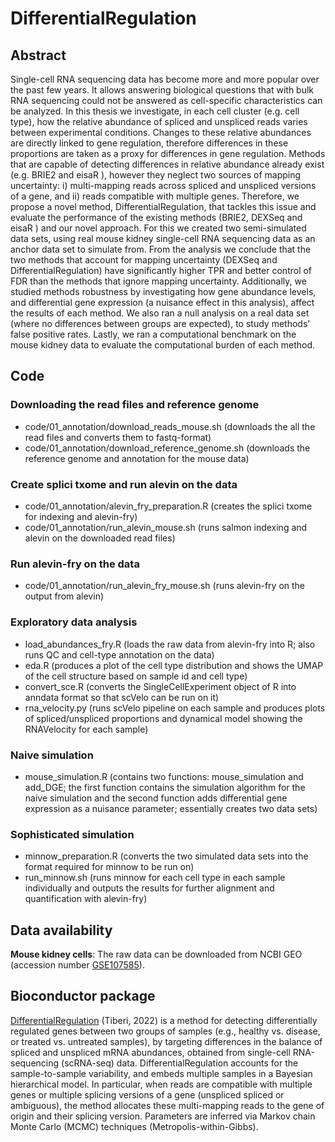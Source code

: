 # DifferentialRegulation

## Abstract
Single-cell RNA sequencing data has become more and more popular over the past few years. It allows answering biological questions that with bulk RNA sequencing could not be answered as cell-specific characteristics can be analyzed. In this thesis we investigate, in each cell cluster (e.g. cell type), how the relative abundance of spliced and unspliced reads varies between experimental conditions. Changes to these relative abundances are directly linked to gene regulation, therefore differences in these proportions are taken as a proxy for differences in gene regulation. Methods that are capable of detecting differences in relative abundance already exist (e.g. BRIE2 and eisaR ), however they neglect two sources of mapping uncertainty: i) multi-mapping reads across spliced and unspliced versions of a gene, and ii) reads compatible with multiple genes. Therefore, we propose a novel method, DifferentialRegulation, that tackles this issue and evaluate the performance of the existing methods (BRIE2, DEXSeq and eisaR ) and our novel approach.
For this we created two semi-simulated data sets, using real mouse kidney single-cell RNA sequencing data as an anchor data set to simulate from. From the analysis we conclude that the two methods that account for mapping uncertainty (DEXSeq and DifferentialRegulation) have significantly higher TPR and better control of FDR than the methods that ignore mapping uncertainty. Additionally, we studied methods robustness by investigating how gene abundance
levels, and differential gene expression (a nuisance effect in this analysis), affect the results of each method. We also ran a null analysis on a real data set (where no differences between groups are expected), to study methods' false positive rates. Lastly, we ran a computational benchmark on the mouse kidney data to evaluate the computational burden of each method.

## Code

### Downloading the read files and reference genome

-   code/01_annotation/download_reads_mouse.sh (downloads the all the read files and converts them to fastq-format)
-   code/01_annotation/download_reference_genome.sh (downloads the reference genome and annotation for the mouse data)

### Create splici txome and run alevin on the data

-   code/01_annotation/alevin_fry_preparation.R (creates the splici txome for indexing and alevin-fry)
-   code/01_annotation/run_alevin_mouse.sh (runs salmon indexing and alevin on the downloaded read files)

### Run alevin-fry on the data

-   code/01_annotation/run_alevin_fry_mouse.sh (runs alevin-fry on the output from alevin)

### Exploratory data analysis

- load_abundances_fry.R (loads the raw data from alevin-fry into R; also runs QC and cell-type annotation on the data)
- eda.R (produces a plot of the cell type distribution and shows the UMAP of the cell structure based on sample id and cell type)
- convert_sce.R (converts the SingleCellExperiment object of R into anndata format so that scVelo can be run on it)
- rna_velocity.py (runs scVelo pipeline on each sample and produces plots of spliced/unspliced proportions and dynamical model showing the RNAVelocity for each sample)

### Naive simulation
- mouse_simulation.R (contains two functions: mouse_simulation and add_DGE; the first function contains the simulation algorithm for the naive simulation and the second function adds differential gene expression as a nuisance parameter; essentially creates two data sets)

### Sophisticated simulation
- minnow_preparation.R (converts the two simulated data sets into the format required for minnow to be run on)
- run_minnow.sh (runs minnow for each cell type in each sample individually and outputs the results for further alignment and quantification with alevin-fry)

## Data availability

**Mouse kidney cells**: The raw data can be downloaded from NCBI GEO (accession number [GSE107585](https://www.ncbi.nlm.nih.gov/geo/query/acc.cgi?acc=GSE107585)).

## Bioconductor package

[DifferentialRegulation](https://bioconductor.org/packages/release/bioc/html/DifferentialRegulation.html) (Tiberi, 2022) is a method for detecting differentially regulated genes between two groups of samples (e.g., healthy vs. disease, or treated vs. untreated samples), by targeting differences in the balance of spliced and unspliced mRNA abundances, obtained from single-cell RNA-sequencing (scRNA-seq) data. DifferentialRegulation accounts for the sample-to-sample variability, and embeds multiple samples in a Bayesian hierarchical model. In particular, when reads are compatible with multiple genes or multiple splicing versions of a gene (unspliced spliced or ambiguous), the method allocates these multi-mapping reads to the gene of origin and their splicing version. Parameters are inferred via Markov chain Monte Carlo (MCMC) techniques (Metropolis-within-Gibbs).
